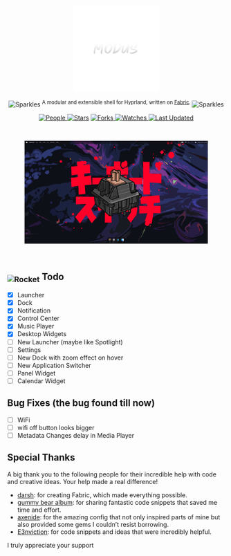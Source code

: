 <p align="center">
  <img src="assets/modus.png" height="200" alt="Logo">
</p>
<p align="center"><img src="https://raw.githubusercontent.com/Tarikul-Islam-Anik/Telegram-Animated-Emojis/main/Activity/Sparkles.webp" alt="Sparkles" width="25" height="25" /> <sup>A modular and extensible shell for Hyprland, written on <a href="https://github.com/Fabric-Development/fabric/">Fabric</a>. </sup><img src="https://raw.githubusercontent.com/Tarikul-Islam-Anik/Telegram-Animated-Emojis/main/Activity/Sparkles.webp" alt="Sparkles" width="25" height="25" /></p>

<p align="center">

<a href="https://github.com/S4NKALP/Modus/graphs/contributors">
<img alt="People" src="https://img.shields.io/github/contributors/S4NKALP/Modus?style=flat&color=ffaaf2&label=People"> </a>

<a href="https://github.com/S4NKALP/Modus/stargazers">
<img alt="Stars" src="https://img.shields.io/github/stars/S4NKALP/Modus?style=flat&color=98c379&label=Stars"></a>

<a href="https://github.com/S4NKALP/Modus/network/members">
<img alt="Forks" src="https://img.shields.io/github/forks/S4NKALP/Modus?style=flat&color=66a8e0&label=Forks"> </a>

<a href="https://github.com/S4NKALP/Modus/watchers">
<img alt="Watches" src="https://img.shields.io/github/watchers/S4NKALP/Modus?style=flat&color=f5d08b&label=Watches"> </a>

<a href="https://github.com/S4NKALP/Modus/pulse">
<img alt="Last Updated" src="https://img.shields.io/github/last-commit/S4NKALP/Modus?style=flat&color=e06c75&label="> </a>
</p>

<br>

<figure>
  <img src="assets/screenshots/home.png" alt="fabric">
  <br/>
</figure>
<br>

<h2><sub><img src="https://raw.githubusercontent.com/Tarikul-Islam-Anik/Animated-Fluent-Emojis/master/Emojis/Travel%20and%20places/Rocket.png" alt="Rocket" width="25" height="25" /></sub> Todo</h2>

- [x] Launcher
- [x] Dock
- [x] Notification
- [x] Control Center
- [x] Music Player
- [x] Desktop Widgets
- [ ] New Launcher (maybe like Spotlight)
- [ ] Settings
- [ ] New Dock with zoom effect on hover
- [ ] New Application Switcher
- [ ] Panel Widget
- [ ] Calendar Widget

## Bug Fixes (the bug found till now)

- [ ] WiFi
- [ ] wifi off button looks bigger
- [ ] Metadata Changes delay in Media Player

## Special Thanks

A big thank you to the following people for their incredible help with code and creative ideas. Your help made a real difference!

- [darsh](https://github.com/its-darsh): for creating Fabric, which made everything possible.
- [gummy bear album](https://github.com/muhchaudhary): for sharing fantastic code snippets that saved me time and effort.
- [axenide](https://github.com/Axenide): for the amazing config that not only inspired parts of mine but also provided some gems I couldn’t resist borrowing.
- [E3nviction](https://github.com/E3nviction/): for code snippets and ideas that were incredibly helpful.

I truly appreciate your support
